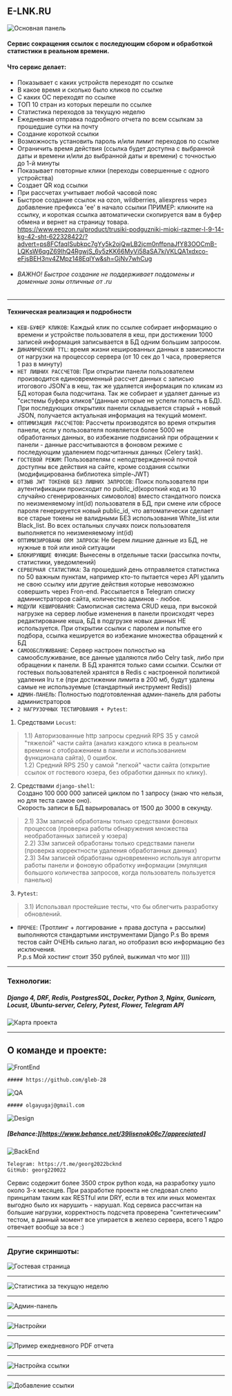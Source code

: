 ## E-LNK.RU 
![Основная панель](https://github.com/georg220022/e-lnk_backend/blob/main/images/%D0%9F%D0%B0%D0%BD%D0%B5%D0%BB%D1%8C_1.png)
#### Сервис сокращения ссылок с последующим сбором и обработкой статистики в реальном времени.

#### Что сервис делает:
-  Показывает с каких устройств переходят по ссылке
- В какое время и сколько было кликов по ссылке
- С каких ОС переходят по ссылке
- ТОП 10 стран из которых перешли по ссылке
- Статистика переходов за текущую неделю
- Ежедневная отправка подробного отчета по всем ссылкам за прошедшие сутки на почту
- Создание короткой ссылки
- Возможность установить пароль и/или лимит переходов по ссылке
- Ограничить время действия (ссылка будет доступна с выбранной даты и времени и/или до выбранной даты и времени)
с точностью до 1-й минуты
- Показывает повторные клики (переходы совершенные с одного устройства) 
- Создает QR код ссылки
- При рассчетах учитывает любой часовой пояс
- Быстрое создание ссылок на ozon, wildberries, aliexpress через добавление префикса 'ee' в начало ссылки
ПРИМЕР:
кликните на ссылку, и короткая ссылка автоматически скопируется вам в буфер обмена и вернет на страницу товара.
https://www.eeozon.ru/product/trusiki-podguzniki-mioki-razmer-l-9-14-kg-42-sht-622328422/?advert=ps8FCfaqISubkpc7gYy5k2ojQwLB2jcm0nffpnaJfY83OOCmB-LQKsW6qgZ69IhQ4RgwjS_6y5zKK66MyVi58aSA7kjVKLQA1xdxco-eFjsBEH3nv4ZMpz148EqlYw&sh=GjNv7whCug
- ###### ВАЖНО! Быстрое создание не поддерживает поддомены и доменные зоны отличные от .ru
***
#### Техническая реализация и подробности
- ```КЕШ-БУФЕР КЛИКОВ```: Каждый клик по ссылке собирает информацию о времени и устройстве пользователя в кеш, при достижении 1000 записей информация записывается в БД одним большим запросом.
- ```ДИНАМИЧЕСКИЙ TTL```: время жизни кешированных данных в зависимости от нагрузки на процессор сервера (от 10 сек до 1 часа, проверяется 1 раз в минуту)
- ```НЕТ ЛИШНИХ РАССЧЕТОВ```: При открытии панели пользователем производится единовременный рассчет данных с записью итогового JSON'a в кеш, так же удаляется информация по кликам из БД которая была подсчитана. Так же собирает и удаляет данные из "системы буфера кликов"(данные которые не успели попасть в БД). При последующих открытиях панели складывается старый + новый JSON, получается актуальная информация на текущий момент.
- ```ОПТИМИЗАЦИЯ РАССЧЕТОВ```: Рассчеты производятся во время открытия панели, если у пользователя появляется более 5000 не обработанных данных, во избежание подвисаний при обращении к панели - данные рассчитываются в фоновом режиме с последующим удалением подсчитанных данных (Celery task).
- ```ГОСТЕВОЙ РЕЖИМ```: Пользователям с неподтвержденной почтой доступны все действия на сайте, кроме создания ссылки (модифицированна библиотека simple-JWT)
- ```ОТЗЫВ JWT ТОКЕНОВ БЕЗ ЛИШНИХ ЗАПРОСОВ```: Поиск пользователя при аутентификации происходит по public_id(короткий код из 10 случайно сгенерированных симоволов) вместо стандатного поиска по неизменяемому int(id) пользователя в БД, при смене или сбросе пароля генерируется новый public_id, что автоматически сделает все старые токены не валидными БЕЗ использования White_list или Black_list. Во всех остальных случаях поиск пользователя выполняется по неизменяемому int(id)
- ```ОПТИМИЗИРОВАНЫ ORM ЗАПРОСЫ```: Не берем лишние данные из БД, не нужные в той или иной ситуации
- ```БЛОКИРУЮЩИЕ ФУНКЦИИ```: Вынесены в отдельные таски (рассылка почты, статистики, уведомлений)
- ```СЕРВЕРНАЯ СТАТИСТИКА```: За прошедший день отправляется статистика по 50 важным пунктам, например кто-то пытается через API удалить не свою ссылку или другие действия которые невозможно совершить через Fron-end. Рассылается в Telegram списку администраторов сайта, количество админов - любое.
- ```МОДУЛИ КЕШИРОВАНИЯ```: Самописная система CRUD кеша, при высокой нагрузке на сервер любые изменения в панели происходят через редактирование кеша, БД в подгрузке новых данных НЕ используется.
При открытии ссылки с паролем и попытке его подбора, ссылка кешируется во избежание множества обращений к БД
- ```САМООБСЛУЖИВАНИЕ```: Сервер настроен полностью на самообслуживание, все данные удаляются либо Celry task, либо при обращении к панели. В БД хранятся только сами ссылки. Ссылки от гостевых пользователей хранятся в Redis с настроенной политикой удаления lru т.е (при достижении лимита в 200 мб, будут удалены самые не используемые (стандартный инструмент Redis))
- ```АДМИН-ПАНЕЛЬ```: Полностью подготовленная админ-панель для работы администраторов
- ```2 НАГРУЗОЧНЫХ ТЕСТИРОВАНИЯ + Pytest```:

1) Средствами ```Locust```:
> 1.1) Авторизованные http запросы средний RPS 35 у самой "тяжелой" части сайта (анализ каждого клика в реальном времени с отображением в панели и использованием функционала сайта), 0 ошибок.  
> 1.2) Средний RPS 250 у самой "легкой" части сайта (открытие ссылок от гостевого юзера, без обработки данных по клику).  
2) Средствами ```django-shell```:  
Создано 100 000 000 записей циклом по 1 запросу (знаю что нельзя, но для теста самое оно).  
Скорость записи в БД варьировалась от 1500 до 3000 в секунду.  
> 2.1) 33м записей обработаны только средствами фоновых процессов (проверка работы обнаружения множества необработанных записей у юзера)  
> 2.2) 33м записей обработаны только средствами панели (проверка корректности удаления обработанных данных)  
> 2.3) 34м записей обработаны одновременно используя алгоритм работы панели и фоновую обработку информации (эмуляция большого количества запросов, когда пользователь пользуется панелью)  
3) ```Pytest```:  
> 3.1) Использвал простейшие тесты, что бы облегчить разработку обновлений.  
- ```ПРОЧЕЕ```: (Тротлинг + логгирование + права доступа + рассылки) выполняются стандартыми инструментами Django
 P.s Во время тестов сайт ОЧЕНЬ сильно лагал, но отобразил всю информацию без исключения.  
P.p.s Мой хостинг стоит 350 рублей, выжимал что мог ))))  

***
### Технологии:
##### Django 4, DRF, Redis, PostgresSQL, Docker, Python 3, Nginx, Gunicorn, Locust, Ubuntu-server, Celery, Pytest, Flower, Telegram API
![Карта проекта](https://github.com/georg220022/e-lnk_backend/blob/main/images/example.png)
***  
## О команде и проекте:  
![FrontEnd](https://img.shields.io/badge/DEVELOPER-FronEnd-brightgreen?style=for-the-badge)  
```
##### https://github.com/gleb-28
```
![QA](https://img.shields.io/badge/Engineer-QA-brightgreen?style=for-the-badge)  
```
##### olgayugaj@gmail.com
```
![Design](https://img.shields.io/badge/Designer-UX%2FUI-brightgreen?style=for-the-badge)  

##### [Behance:][https://www.behance.net/39lisenok06c7/appreciated]

![BackEnd](https://img.shields.io/badge/Developer-BackEnd-brightgreen?style=for-the-badge)  
```
Telegram: https://t.me/georg2022bcknd
GitHub: georg220022  
```  

Сервис содержит более 3500 строк python кода, на разработку ушло около 3-х месяцев.
При разработке проекта не следовал слепо принципам таким как RESTful или DRY, если в тех или иных моментах выгодно было их нарушить - нарушал.
Код сервиса рассчитан на большие нагрузки, корректность подсчета проверена "синтетическим" тестом, в данный момент все упирается в железо сервера, всего 1 ядро отвечает вообще за все :)  
***
### Другие скриншоты:
![Гостевая страница](https://github.com/georg220022/e-lnk_backend/blob/main/images/%D1%81%D1%82%D0%B0%D1%80%D1%82.png)
***
![Статистика за текущую неделю](https://github.com/georg220022/e-lnk_backend/blob/main/images/%D0%9F%D0%B0%D0%BD%D0%B5%D0%BB%D1%8C_%D0%B4%D0%BD%D0%B8_%D0%BD%D0%B5%D0%B4%D0%B5%D0%BB%D0%B8.png)
***
![Админ-панель](https://github.com/georg220022/e-lnk_backend/blob/main/images/%D0%B0%D0%B4%D0%BC%D0%B8%D0%BD%D0%BA%D0%B0.png)
***
![Настройки](https://github.com/georg220022/e-lnk_backend/blob/main/images/%D0%BD%D0%B0%D1%81%D1%82%D1%80%D0%BE%D0%B9%D0%BA%D0%B8.png)
***
![Пример ежедневного PDF отчета](https://github.com/georg220022/e-lnk_backend/blob/main/images/%D0%BF%D0%B4%D1%84_%D0%BE%D1%82%D1%87%D0%B5%D1%82.png)
***
![Настройка ссылки](https://github.com/georg220022/e-lnk_backend/blob/main/images/%D1%81%D0%BC%D0%B5%D0%BD%D0%B0_%D0%B8%D0%BC%D0%B5%D0%BD%D0%B8_%D0%B8_%D0%BF%D0%B0%D1%80%D0%BE%D0%BB%D1%8F.png)
***
![Добавление ссылки](https://github.com/georg220022/e-lnk_backend/blob/main/images/%D1%81%D0%BE%D0%B7%D0%B4%D0%B0%D0%BD%D0%B8%D0%B5%20%D1%81%D1%81%D1%8B%D0%BB%D0%BA%D0%B8.png)
